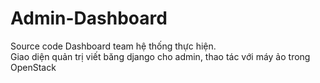 # Admin-Dashboard
Source code Dashboard team hệ thống thực hiện. <br>
Giao diện quản trị viết băng django cho admin, thao tác với máy ảo trong OpenStack
